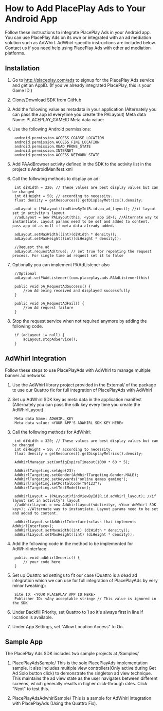 # How to Add PlacePlay Ads to Your Android App

Follow these instructions to integrate PlacePlay Ads in your Android app. You can use PlacePlay Ads on its own or integrated with an ad mediation solution such as AdWhirl. AdWhirl-specific instructions are included below. Contact us if you need help using PlacePlay Ads with other ad mediation platforms.

## Installation

1. Go to http://placeplay.com/ads to signup for the PlacePlay Ads service and get an AppID. (If you’ve already integrated PlacePlay, this is your Game ID.)

2. Clone/Download SDK from GitHub

3. Add the following value as metadata in your application (Alternately you can pass the app id everytime you create the PALayout)
	Meta data Name: PLACEPLAY_GAMEID
	Meta data value: <YOUR APP ID HERE>

4. Use the following Android permissions:
		
		android.permission.ACCESS_COARSE_LOCATION
		android.permission.ACCESS_FINE_LOCATION
		android.permission.READ_PHONE_STATE
		android.permission.INTERNET
		android.permission.ACCESS_NETWORK_STATE

5. Add PAAdBrowser activity defined in the SDK to the activity list in the project's AndroidManifest.xml

6. Call the following methods to display an ad:

		int diWidth = 320; // These values are best display values but can be changed
		int diHeight = 50; // according to necessity.
		float density = getResources().getDisplayMetrics().density;

		adLayout = (PALayout)findViewById(R.id.pa_ad_layout); //if layout set in activity's layout
		//adLayout = new PALayout(this, <your app id>); //Alternate way to instantiate. Layout params need to be set and added to content. pass app id as null if meta data already added.
		
		adLayout.setMaxWidth((int)(diWidth * density));
		adLayout.setMaxHeight((int)(diHeight * density));

		//Request the ad
		adLayout.requestAd(true); // Set true for repeating the request process. For single time ad request set it to false

7. Optionally you can implement PAAdListener also

		//Optional
		adLayout.setPAAdListener((com.placeplay.ads.PAAdListener)this)

		public void pA_RequestAdSuccess() {
			//on Ad being received and displayed successfully
		}
	
		public void pA_RequestAdFail() {
			//on Ad request failure
		}

8. Stop the request service when not required anymore by adding the following code.

		if (adLayout != null) {
			adLayout.stopAdService();
		}

## AdWhirl Integration

Follow these steps to use PlacePlayAds with AdWhirl to manage multiple banner ad networks.

1. Use the AdWhirl library project provided in the External/ of the package to use our Quattro fix for full integration of PlacePlayAds with AdWhirl

2. Set up AdWhirl SDK key as meta data in the application manifest (Alternately you can pass the sdk key every time you create the AdWhirlLayout).

		Meta data Name: ADWHIRL_KEY
		Meta data value: <YOUR APP'S ADWHIRL SDK KEY HERE>
			
3. Call the following methods for AdWhirl:

		int diWidth = 320; // These values are best display values but can be changed
		int diHeight = 50; // according to necessity.
		float density = getResources().getDisplayMetrics().density;
		
		AdWhirlManager.setConfigExpireTimeout(1000 * 60 * 5);

		AdWhirlTargeting.setAge(23);
		AdWhirlTargeting.setGender(AdWhirlTargeting.Gender.MALE);
		AdWhirlTargeting.setKeywords("online games gaming");
		AdWhirlTargeting.setPostalCode("94123");
		AdWhirlTargeting.setTestMode(true);

		adWhirlLayout = (PALayout)findViewById(R.id.adWhirl_layout); //if layout set in activity's layout
		//adWhirlLayout = new AdWhirlLayout(<Activity>, <Your AdWhirl SDK key>); //Alternate way to instantiate. Layout params need to be set and added to content.
		
		adWhirlLayout.setAdWhirlInterface(<class that implements AdWhirlInterface>);
		adWhirlLayout.setMaxWidth((int) (diWidth * density));
		adWhirlLayout.setMaxHeight((int) (diHeight * density));
				
4. Add the following code in the method to be implemented for AdWhirlInterface:
			
		public void adWhirlGeneric() {
			// your code here
		}

5. Set up Quattro ad settings to fit our case (Quattro is a dead ad integration which we can use for full integration of PlacePlayAds by very minor tweaking):

		Site ID: <YOUR PLACEPLAY APP ID HERE>
		Publisher ID: <Any acceptable string> // This value is ignored in the SDK

6. Under Backfill Priority, set Quattro to 1 so it's always first in line if location is available.

7. Under App Settings, set "Allow Location Access" to On.
		
## Sample App

The PlacePlay Ads SDK includes two sample projects at /Samples/

1. PlacePlayAdsSample/
	This is the solo PlacePlayAds implementation sample. It also includes multiple view controllers(Only active during Get Ad Solo button click) to demonstrate the singleton ad view technique. This maintains the
	ad view state as the user navigates between different screens, which generally results in higher click-through rates. Click "Next" to test this.

2. PlacePlayAdsAdwhirlSample/
	This is a sample for AdWhirl integration with PlacePlayAds (Using the Quattro Fix).
